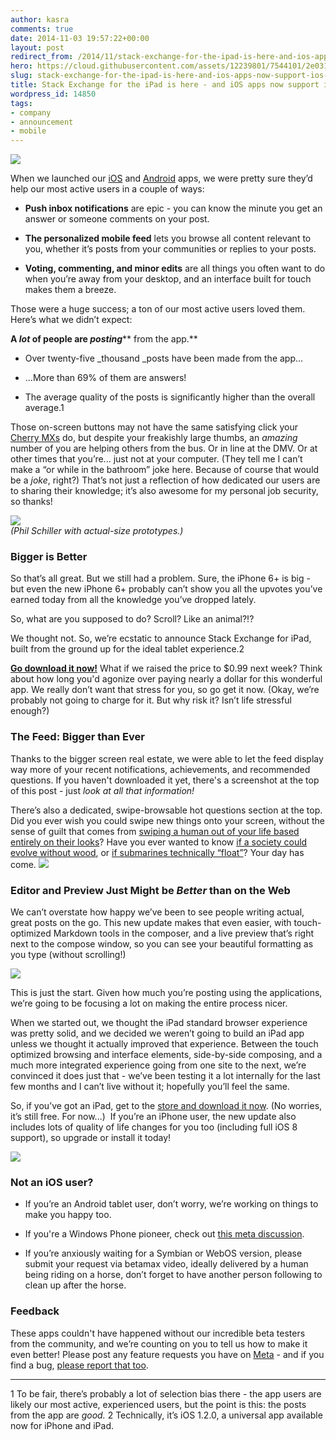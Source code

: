 ```yaml
---
author: kasra
comments: true
date: 2014-11-03 19:57:22+00:00
layout: post
redirect_from: /2014/11/stack-exchange-for-the-ipad-is-here-and-ios-apps-now-support-ios-8
hero: https://cloud.githubusercontent.com/assets/12239801/7544101/2e031338-f598-11e4-92dd-5cd50a101249.jpg
slug: stack-exchange-for-the-ipad-is-here-and-ios-apps-now-support-ios-8
title: Stack Exchange for the iPad is here - and iOS apps now support iOS 8
wordpress_id: 14850
tags:
- company
- announcement
- mobile
---
```


[![](http://i.stack.imgur.com/z831f.png)](https://itunes.apple.com/us/app/stack-exchange/id871299723?mt=8)

When we launched our [iOS](http://blog.stackoverflow.com/2014/05/stack-exchange-for-iphone-is-here/) and [Android](http://blog.stackoverflow.com/2014/01/stack-exchange-for-android-is-here/) apps, we were pretty sure they’d help our most active users in a couple of ways:



	
  * **Push inbox notifications** are epic - you can know the minute you get an answer or someone comments on your post.

	
  * **The personalized mobile feed** lets you browse all content relevant to you, whether it’s posts from your communities or replies to your posts.

	
  * **Voting, commenting, and minor edits** are all things you often want to do when you’re away from your desktop, and an interface built for touch makes them a breeze.


Those were a huge success; a ton of our most active users loved them. Here’s what we didn’t expect:

**A _lot_ of people are _posting_**** from the app.**



	
  * Over twenty-five _thousand _posts have been made from the app...

	
  * ...More than 69% of them are answers!

	
  * The average quality of the posts is significantly higher than the overall average.1


Those on-screen buttons may not have the same satisfying click your [Cherry MXs](http://superuser.com/questions/366221/differences-between-cherry-mechanical-keyboard-switches) do, but despite your freakishly large thumbs, an _amazing_ number of you are helping others from the bus. Or in line at the DMV. Or at other times that you’re... just not at your computer. (They tell me I can’t make a “or while in the bathroom” joke here. Because of course that would be a _joke_, right?) That’s not just a reflection of how dedicated our users are to sharing their knowledge; it’s also awesome for my personal job security, so thanks!



![](http://i.stack.imgur.com/MoQTO.png)  
_(Phil Schiller with actual-size prototypes.)_

### Bigger is Better



So that’s all great. But we still had a problem. Sure, the iPhone 6+ is big - but even the new iPhone 6+ probably can’t show you all the upvotes you’ve earned today from all the knowledge you’ve dropped lately.

So, what are you supposed to do? Scroll? Like an animal?!?

We thought not. So, we’re ecstatic to announce Stack Exchange for iPad, built from the ground up for the ideal tablet experience.2

[**Go download it now!**](https://itunes.apple.com/us/app/stack-exchange/id871299723?mt=8) What if we raised the price to $0.99 next week? Think about how long you'd agonize over paying nearly a dollar for this wonderful app. We really don’t want that stress for you, so go get it now. (Okay, we’re probably not going to charge for it. But why risk it? Isn’t life stressful enough?)



### The Feed: Bigger than Ever


Thanks to the bigger screen real estate, we were able to let the feed display way more of your recent notifications, achievements, and recommended questions. If you haven't downloaded it yet, there's a screenshot at the top of this post - just _look at all that information!_

  
There’s also a dedicated, swipe-browsable hot questions section at the top. Did you ever wish you could swipe new things onto your screen, without the sense of guilt that comes from [swiping a human out of your life based entirely on their looks](http://en.wikipedia.org/wiki/Tinder_(application))? Have you ever wanted to know [if a society could evolve without wood](http://worldbuilding.stackexchange.com/questions/1406/could-a-technological-society-develop-without-wood), or [if submarines technically “float”](http://english.stackexchange.com/questions/204723/do-submarines-float)? Your day has come.
![](http://i.stack.imgur.com/6bI6J.gif)
  



### Editor and Preview Just Might be _Better_ than on the Web


We can’t overstate how happy we’ve been to see people writing actual, great posts on the go. This new update makes that even easier, with touch-optimized Markdown tools in the composer, and a live preview that’s right next to the compose window, so you can see your beautiful formatting as you type (without scrolling!)

![](http://i.stack.imgur.com/eJOAI.png)

This is just the start. Given how much you’re posting using the applications, we’re going to be focusing a lot on making the entire process nicer.

When we started out, we thought the iPad standard browser experience was pretty solid, and we decided we weren’t going to build an iPad app unless we thought it actually improved that experience. Between the touch optimized browsing and interface elements, side-by-side composing, and a much more integrated experience going from one site to the next, we’re convinced it does just that - we’ve been testing it a lot internally for the last few months and I can’t live without it; hopefully you’ll feel the same.

So, if you’ve got an iPad, get to the [store and download it now](https://itunes.apple.com/us/app/stack-exchange/id871299723?mt=8). (No worries, it’s still free. For now...)  If you’re an iPhone user, the new update also includes lots of quality of life changes for you too (including full iOS 8 support), so upgrade or install it today! 

[![](http://i.stack.imgur.com/gbyay.png)](https://itunes.apple.com/us/app/stack-exchange/id871299723)



### Not an iOS user?




  * If you’re an Android tablet user, don’t worry, we’re working on things to make you happy too.


  * If you're a Windows Phone pioneer, check out [this meta discussion](http://meta.stackexchange.com/questions/225624/official-stack-exchange-application-for-windows-phone-os).
  * If you’re anxiously waiting for a Symbian or WebOS version, please submit your request via betamax video, ideally delivered by a human being riding on a horse, don’t forget to have another person following to clean up after the horse.





### Feedback



These apps couldn't have happened without our incredible beta testers from the community, and we’re counting on you to tell us how to make it even better! Please post any feature requests you have on [Meta](http://meta.stackexchange.com/tags/feature-request) - and if you find a bug, [please report that too](http://meta.stackexchange.com/tags/bug).



* * *



1 To be fair, there’s probably a lot of selection bias there - the app users are likely our most active, experienced users, but the point is this: the posts from the app are _good._
2 Technically, it’s iOS 1.2.0, a universal app available now for iPhone and iPad.
